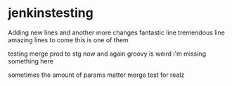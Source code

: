 # jenkinstesting

Adding new lines
and another
more changes
fantastic line
tremendous line
amazing lines to come
this is one of them


testing merge prod to stg now
and again
groovy is weird
i'm missing something here

sometimes the amount of params matter
merge test for realz

